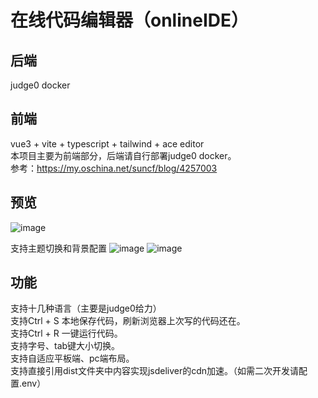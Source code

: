 # 在线代码编辑器（onlineIDE）  
## 后端
judge0 docker  
## 前端
vue3 + vite + typescript + tailwind + ace editor  
本项目主要为前端部分，后端请自行部署judge0 docker。  
参考：https://my.oschina.net/suncf/blog/4257003
## 预览
![image](https://user-images.githubusercontent.com/35400185/148081461-53c0f5bf-171d-48bb-b958-1cbc708ad44d.png)

支持主题切换和背景配置
![image](https://user-images.githubusercontent.com/35400185/148083734-ff050501-3d21-4f4e-b951-a16a3deb8cd4.png)
![image](https://user-images.githubusercontent.com/35400185/148082641-b3bf5dbc-620e-4657-aa99-19541e1cc250.png)

## 功能
支持十几种语言（主要是judge0给力）  
支持Ctrl + S 本地保存代码，刷新浏览器上次写的代码还在。  
支持Ctrl + R 一键运行代码。  
支持字号、tab键大小切换。  
支持自适应平板端、pc端布局。  
支持直接引用dist文件夹中内容实现jsdeliver的cdn加速。（如需二次开发请配置.env）
